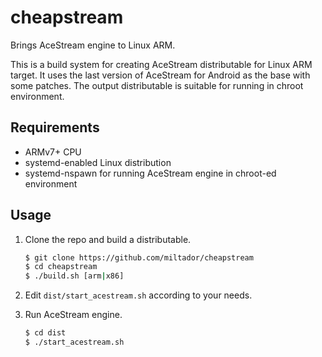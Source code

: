 # cheapstream

Brings AceStream engine to Linux ARM.

This is a build system for creating AceStream distributable
for Linux ARM target. It uses the last version of AceStream
for Android as the base with some patches. The output
distributable is suitable for running in chroot environment.

## Requirements

  - ARMv7+ CPU
  - systemd-enabled Linux distribution
  - systemd-nspawn for running AceStream engine in chroot-ed environment

## Usage

1. Clone the repo and build a distributable.

    ```bash
    $ git clone https://github.com/miltador/cheapstream
    $ cd cheapstream
    $ ./build.sh [arm|x86]
    ```

2. Edit `dist/start_acestream.sh` according to your needs.
3. Run AceStream engine.

    ```bash
    $ cd dist
    $ ./start_acestream.sh
    ```
